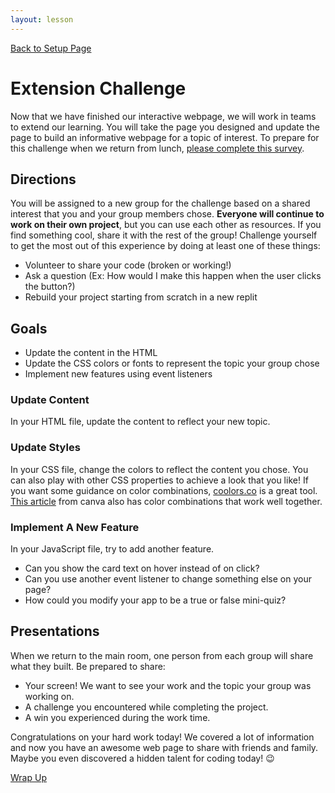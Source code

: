 ```yaml
---
layout: lesson
---
```


<a href="../">Back to Setup Page</a>

# Extension Challenge

Now that we have finished our interactive webpage, we will work in teams to extend our learning. You will take the page you designed and update the page to build an informative webpage for a topic of interest. To prepare for this challenge when we return from lunch, <a href="https://docs.google.com/forms/d/e/1FAIpQLSdMkjKllXg9XkRFQYA5puIlUSL73qDJnTdtXyEvO91l-i6oFQ/viewform" target="blank">please complete this survey</a>.

## Directions

You will be assigned to a new group for the challenge based on a shared interest that you and your group members chose. <strong>Everyone will continue to work on their own project</strong>, but you can use each other as resources. If you find something cool, share it with the rest of the group! Challenge yourself to get the most out of this experience by doing at least one of these things:

- Volunteer to share your code (broken or working!)
- Ask a question (Ex: How would I make this happen when the user clicks the button?)
- Rebuild your project starting from scratch in a new replit


## Goals

- Update the content in the HTML
- Update the CSS colors or fonts to represent the topic your group chose
- Implement new features using event listeners

### Update Content

In your HTML file, update the content to reflect your new topic.

### Update Styles

In your CSS file, change the colors to reflect the content you chose. You can also play with other CSS properties to achieve a look that you like! If you want some guidance on color combinations, <a href="https://coolors.co/" target="blank">coolors.co</a> is a great tool. <a href="https://www.canva.com/learn/100-color-combinations/" target="blank">This article</a> from canva also has color combinations that work well together.

### Implement A New Feature

In your JavaScript file, try to add another feature. 
- Can you show the card text on hover instead of on click? 
- Can you use another event listener to change something else on your page? 
- How could you modify your app to be a true or false mini-quiz?

## Presentations

When we return to the main room, one person from each group will share what they built. Be prepared to share:
- Your screen! We want to see your work and the topic your group was working on.
- A challenge you encountered while completing the project.
- A win you experienced during the work time.

Congratulations on your hard work today! We covered a lot of information and now you have an awesome web page to share with friends and family. Maybe you even discovered a hidden talent for coding today! 😉

<a href="../wrap-up">Wrap Up</a>
